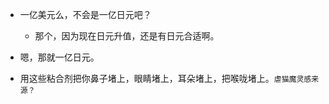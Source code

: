 * 一亿美元么，不会是一亿日元吧？ 
  * 那个，因为现在日元升值，还是有日元合适啊。
* 嗯，那就一亿日元。

* 用这些粘合剂把你鼻子堵上，眼睛堵上，耳朵堵上，把喉咙堵上。`虐猫魔灵感来源？`

